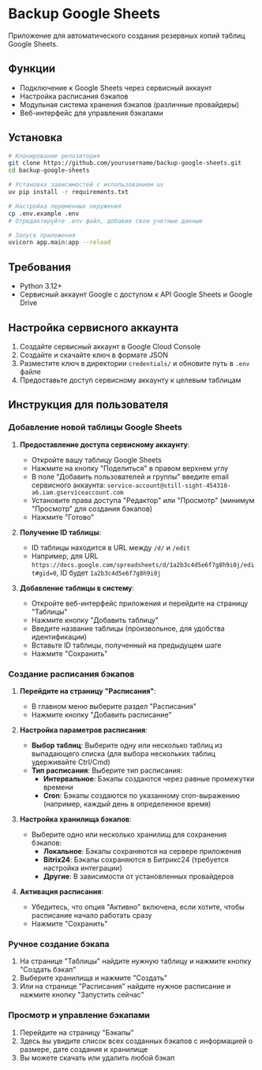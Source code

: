 # Backup Google Sheets

Приложение для автоматического создания резервных копий таблиц Google Sheets.

## Функции

- Подключение к Google Sheets через сервисный аккаунт
- Настройка расписания бэкапов
- Модульная система хранения бэкапов (различные провайдеры)
- Веб-интерфейс для управления бэкапами

## Установка

```bash
# Клонирование репозитория
git clone https://github.com/yourusername/backup-google-sheets.git
cd backup-google-sheets

# Установка зависимостей с использованием uv
uv pip install -r requirements.txt

# Настройка переменных окружения
cp .env.example .env
# Отредактируйте .env файл, добавив свои учетные данные

# Запуск приложения
uvicorn app.main:app --reload
```

## Требования

- Python 3.12+
- Сервисный аккаунт Google с доступом к API Google Sheets и Google Drive

## Настройка сервисного аккаунта

1. Создайте сервисный аккаунт в Google Cloud Console
2. Создайте и скачайте ключ в формате JSON
3. Разместите ключ в директории `credentials/` и обновите путь в `.env` файле
4. Предоставьте доступ сервисному аккаунту к целевым таблицам 

## Инструкция для пользователя

### Добавление новой таблицы Google Sheets

1. **Предоставление доступа сервисному аккаунту**:
   - Откройте вашу таблицу Google Sheets
   - Нажмите на кнопку "Поделиться" в правом верхнем углу
   - В поле "Добавить пользователей и группы" введите email сервисного аккаунта: `service-account@still-sight-454310-a6.iam.gserviceaccount.com`
   - Установите права доступа "Редактор" или "Просмотр" (минимум "Просмотр" для создания бэкапов)
   - Нажмите "Готово"

2. **Получение ID таблицы**:
   - ID таблицы находится в URL между `/d/` и `/edit`
   - Например, для URL `https://docs.google.com/spreadsheets/d/1a2b3c4d5e6f7g8h9i0j/edit#gid=0`, ID будет `1a2b3c4d5e6f7g8h9i0j`

3. **Добавление таблицы в систему**:
   - Откройте веб-интерфейс приложения и перейдите на страницу "Таблицы"
   - Нажмите кнопку "Добавить таблицу"
   - Введите название таблицы (произвольное, для удобства идентификации)
   - Вставьте ID таблицы, полученный на предыдущем шаге
   - Нажмите "Сохранить"

### Создание расписания бэкапов

1. **Перейдите на страницу "Расписания"**:
   - В главном меню выберите раздел "Расписания"
   - Нажмите кнопку "Добавить расписание"

2. **Настройка параметров расписания**:
   - **Выбор таблиц**: Выберите одну или несколько таблиц из выпадающего списка (для выбора нескольких таблиц удерживайте Ctrl/Cmd)
   - **Тип расписания**: Выберите тип расписания:
     - **Интервальное**: Бэкапы создаются через равные промежутки времени
     - **Cron**: Бэкапы создаются по указанному cron-выражению (например, каждый день в определенное время)

3. **Настройка хранилища бэкапов**:
   - Выберите одно или несколько хранилищ для сохранения бэкапов:
     - **Локальное**: Бэкапы сохраняются на сервере приложения
     - **Bitrix24**: Бэкапы сохраняются в Битрикс24 (требуется настройка интеграции)
     - **Другие**: В зависимости от установленных провайдеров

4. **Активация расписания**:
   - Убедитесь, что опция "Активно" включена, если хотите, чтобы расписание начало работать сразу
   - Нажмите "Сохранить"

### Ручное создание бэкапа

1. На странице "Таблицы" найдите нужную таблицу и нажмите кнопку "Создать бэкап"
2. Выберите хранилища и нажмите "Создать"
3. Или на странице "Расписания" найдите нужное расписание и нажмите кнопку "Запустить сейчас"

### Просмотр и управление бэкапами

1. Перейдите на страницу "Бэкапы"
2. Здесь вы увидите список всех созданных бэкапов с информацией о размере, дате создания и хранилище
3. Вы можете скачать или удалить любой бэкап 